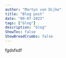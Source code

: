 ```yaml
---
author: "Martyn van Dijke"
title: "Blog post"
date: "09-07-2023"
tags: ["blog"]
description: "blog"
ShowToc: false
ShowBreadCrumbs: false
---
```


fgdsfsdf